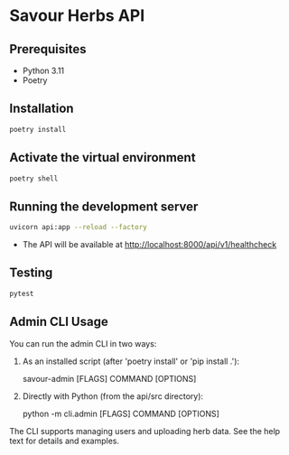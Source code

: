 # Savour Herbs API

## Prerequisites

- Python 3.11
- Poetry

## Installation

```sh
poetry install
```

## Activate the virtual environment

```sh
poetry shell
```

## Running the development server

```sh
uvicorn api:app --reload --factory
```

- The API will be available at <http://localhost:8000/api/v1/healthcheck>

## Testing

```sh
pytest
```

## Admin CLI Usage

You can run the admin CLI in two ways:

1. As an installed script (after 'poetry install' or 'pip install .'):

    savour-admin [FLAGS] COMMAND [OPTIONS]

2. Directly with Python (from the api/src directory):

    python -m cli.admin [FLAGS] COMMAND [OPTIONS]

The CLI supports managing users and uploading herb data. See the help text for details and examples.
